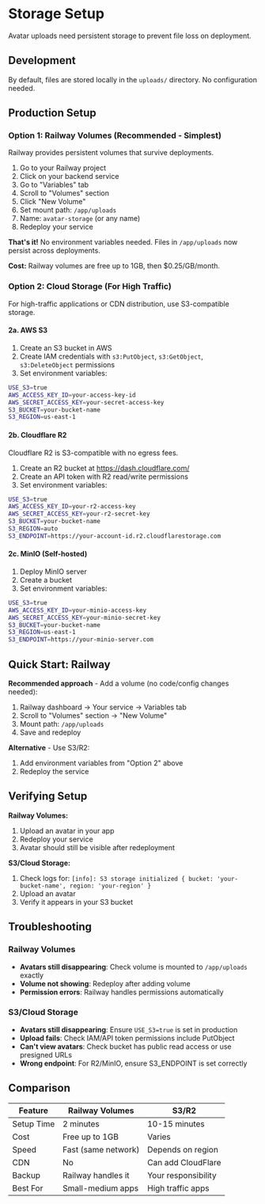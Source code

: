 # Storage Setup

Avatar uploads need persistent storage to prevent file loss on deployment.

## Development

By default, files are stored locally in the `uploads/` directory. No configuration needed.

## Production Setup

### Option 1: Railway Volumes (Recommended - Simplest)

Railway provides persistent volumes that survive deployments.

1. Go to your Railway project
2. Click on your backend service
3. Go to "Variables" tab
4. Scroll to "Volumes" section
5. Click "New Volume"
6. Set mount path: `/app/uploads`
7. Name: `avatar-storage` (or any name)
8. Redeploy your service

**That's it!** No environment variables needed. Files in `/app/uploads` now persist across deployments.

**Cost:** Railway volumes are free up to 1GB, then $0.25/GB/month.

### Option 2: Cloud Storage (For High Traffic)

For high-traffic applications or CDN distribution, use S3-compatible storage.

#### 2a. AWS S3

1. Create an S3 bucket in AWS
2. Create IAM credentials with `s3:PutObject`, `s3:GetObject`, `s3:DeleteObject` permissions
3. Set environment variables:

```bash
USE_S3=true
AWS_ACCESS_KEY_ID=your-access-key-id
AWS_SECRET_ACCESS_KEY=your-secret-access-key
S3_BUCKET=your-bucket-name
S3_REGION=us-east-1
```

#### 2b. Cloudflare R2

Cloudflare R2 is S3-compatible with no egress fees.

1. Create an R2 bucket at https://dash.cloudflare.com/
2. Create an API token with R2 read/write permissions
3. Set environment variables:

```bash
USE_S3=true
AWS_ACCESS_KEY_ID=your-r2-access-key
AWS_SECRET_ACCESS_KEY=your-r2-secret-key
S3_BUCKET=your-bucket-name
S3_REGION=auto
S3_ENDPOINT=https://your-account-id.r2.cloudflarestorage.com
```

#### 2c. MinIO (Self-hosted)

1. Deploy MinIO server
2. Create a bucket
3. Set environment variables:

```bash
USE_S3=true
AWS_ACCESS_KEY_ID=your-minio-access-key
AWS_SECRET_ACCESS_KEY=your-minio-secret-key
S3_BUCKET=your-bucket-name
S3_REGION=us-east-1
S3_ENDPOINT=https://your-minio-server.com
```

## Quick Start: Railway

**Recommended approach** - Add a volume (no code/config changes needed):

1. Railway dashboard → Your service → Variables tab
2. Scroll to "Volumes" section → "New Volume"
3. Mount path: `/app/uploads`
4. Save and redeploy

**Alternative** - Use S3/R2:

1. Add environment variables from "Option 2" above
2. Redeploy the service

## Verifying Setup

**Railway Volumes:**
1. Upload an avatar in your app
2. Redeploy your service
3. Avatar should still be visible after redeployment

**S3/Cloud Storage:**
1. Check logs for: `[info]: S3 storage initialized { bucket: 'your-bucket-name', region: 'your-region' }`
2. Upload an avatar
3. Verify it appears in your S3 bucket

## Troubleshooting

### Railway Volumes
- **Avatars still disappearing**: Check volume is mounted to `/app/uploads` exactly
- **Volume not showing**: Redeploy after adding volume
- **Permission errors**: Railway handles permissions automatically

### S3/Cloud Storage
- **Avatars still disappearing**: Ensure `USE_S3=true` is set in production
- **Upload fails**: Check IAM/API token permissions include PutObject
- **Can't view avatars**: Check bucket has public read access or use presigned URLs
- **Wrong endpoint**: For R2/MinIO, ensure S3_ENDPOINT is set correctly

## Comparison

| Feature | Railway Volumes | S3/R2 |
|---------|----------------|-------|
| Setup Time | 2 minutes | 10-15 minutes |
| Cost | Free up to 1GB | Varies |
| Speed | Fast (same network) | Depends on region |
| CDN | No | Can add CloudFlare |
| Backup | Railway handles it | Your responsibility |
| Best For | Small-medium apps | High traffic apps |
